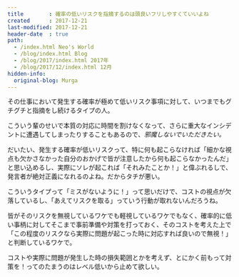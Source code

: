 ```yaml
---
title        : 確率の低いリスクを指摘するのは頭良いフリしやすくていいよね
created      : 2017-12-21
last-modified: 2017-12-21
header-date  : true
path:
  - /index.html Neo's World
  - /blog/index.html Blog
  - /blog/2017/index.html 2017年
  - /blog/2017/12/index.html 12月
hidden-info:
  original-blog: Murga
---
```


その仕事において発生する確率が極めて低いリスク事項に対して、いつまでもグチグチと指摘をし続けるタイプの人。

こういう輩のせいで本質の対応に時間を割けなくなって、さらに重大なインシデントに遭遇してしまったりすることもあるので、*邪魔しないでいただきたい。*

だいたい、発生する確率が低いリスクって、特に何も起こらなければ「細かな視点も欠かさなかった自分のおかげで皆が注意したから何も起こらなかったんだ」と思い込めるし、実際にソレが起これば「それみたことか！」と偉ぶれるしで、発言者が絶対正義になれるのよね。だからタチが悪い。

こういうタイプって「ミスがないように！」って思いだけで、コストの視点が欠落しているし、「あえてリスクを取る」っていう行動が取れないんだろうね。

皆がそのリスクを無視しているワケでも軽視しているワケでもなく、確率的に低い事柄に対してそこまで事前準備や対策を打っておく、そのコストを考えた上で「この程度のリスクなら実際に問題が起こった時に対応すれば良いので無視！」と判断しているワケで。

コストや実際に問題が発生した時の損失範囲とかを考えず、とにかく前もって対策を！ってのたまうのはレベル低いから止めて欲しい。
